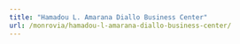 ```yaml
---
title: "Hamadou L. Amarana Diallo Business Center"
url: /monrovia/hamadou-l-amarana-diallo-business-center/
---
```

